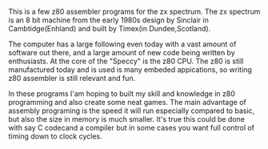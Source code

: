 This is a few z80 assembler programs for the zx spectrum. The zx spectrum is an 8 bit machine from the early 1980s design by Sinclair in Cambtidge(Enhland) and built by Timex(in Dundee,Scotland). 

The computer has a large following even today with a vast amount of software out there, and a large amount of new code being written by enthusiasts. At the core of the "Speccy" is the z80 CPU. The z80 is still manufactured today and is used is many embeded appications, so writing z80 assembler is still relevant and fun.

In these programs I'am hoping to built my skill and knowledge in z80 programming and also create some neat games. The main advantage of assembly programing is the speed it will run especially compared to basic, but also the size in memory is much smaller. It's true this could be done with say C codecand a compiler but in some cases you want full control of timing down to clock cycles.

